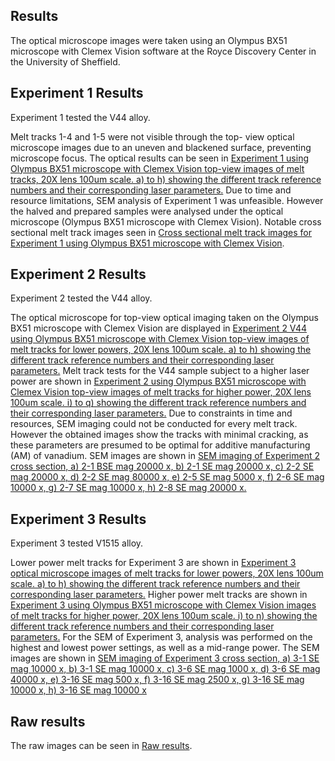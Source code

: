 ## Results 

The optical microscope images were taken using an Olympus BX51 microscope with Clemex Vision software at the Royce Discovery Center in the University of Sheffield.

## Experiment 1 Results

Experiment 1 tested the V44 alloy.

Melt tracks 1-4 and 1-5 were not visible through the top- view optical microscope images due to an uneven and blackened surface, preventing microscope focus.
The optical results can be seen in [Experiment 1 using Olympus BX51 microscope with Clemex Vision top-view images of melt tracks, 20X lens 100um scale. a) to h) showing the different track reference numbers and their corresponding laser parameters.](Result_images/EXP-1_microscope_images.pdf)
Due to time and resource limitations, SEM analysis of Experiment 1 was unfeasible. However the halved and prepared samples were analysed under the optical microscope (Olympus BX51 microscope with Clemex Vision). 
Notable cross sectional melt track images seen in [Cross sectional melt track images for Experiment 1 using Olympus BX51 microscope with Clemex Vision](Result_images/EXP-1_microscope_cross_section_images.pdf).

## Experiment 2 Results

Experiment 2 tested the V44 alloy.

The optical microscope for top-view optical imaging taken on the Olympus BX51 microscope with Clemex Vision are displayed in [Experiment 2 V44 using Olympus BX51 microscope with Clemex Vision top-view images of melt tracks for lower powers, 20X lens 100um scale. a) to h) showing the different track reference numbers and their corresponding laser parameters.](Result_images/EXP-2_microscope_images_low_power.pdf)
Melt track tests for the V44 sample subject to a higher laser power are shown in [Experiment 2 using Olympus BX51 microscope with Clemex Vision top-view images of melt tracks for higher power, 20X lens 100um scale. i) to q) showing the different track reference numbers and their corresponding laser parameters.](Result_images/EXP-2_microscope_images_high_power.pdf)
Due to constraints in time and resources, SEM imaging could not be conducted for every melt track. However the obtained images show the tracks with minimal cracking, as these parameters are presumed to be optimal for additive manufacturing (AM) of vanadium. 
SEM images are shown in [SEM imaging of Experiment 2 cross section, a) 2-1 BSE mag 20000 x, b) 2-1 SE mag 20000 x, c) 2-2 SE mag 20000 x, d) 2-2 SE mag 80000 x, e) 2-5 SE mag 5000 x, f) 2-6 SE mag 10000 x, g) 2-7 SE mag 10000 x, h) 2-8 SE mag 20000 x. ](Result_images/EXP-2_SEM_images.pdf)


## Experiment 3 Results

Experiment 3 tested V1515 alloy.

Lower power melt tracks for Experiment 3 are shown in [Experiment 3 optical microscope images of melt tracks for lower powers, 20X lens 100um scale. a) to h) showing the different track reference numbers and their corresponding laser parameters.](Result_images/EXP-3_microscope_images_low_power.pdf)
Higher power melt tracks are shown in [Experiment 3 using Olympus BX51 microscope with Clemex Vision images of melt tracks for higher power, 20X lens 100um scale. i) to n) showing the different track reference numbers and their corresponding laser parameters.](Result_images/EXP-3_microscope_images_high_power.pdf)
For the SEM of Experiment 3, analysis was performed on the highest and lowest power settings, as well as a mid-range power. 
The SEM images are shown in [SEM imaging of Experiment 3 cross section, a) 3-1 SE mag 10000 x, b) 3-1 SE mag 10000 x, c) 3-6 SE mag 1000 x, d) 3-6 SE mag 40000 x, e) 3-16 SE mag 500 x, f) 3-16 SE mag 2500 x,  g) 3-16 SE mag 10000 x, h) 3-16 SE mag 10000 x ](Result_images/EXP-3_SEM_images.pdf)

## Raw results

The raw images can be seen in [Raw results](Result_images).
